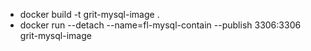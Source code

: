 - docker build -t grit-mysql-image .
- docker run --detach --name=fl-mysql-contain --publish 3306:3306 grit-mysql-image
